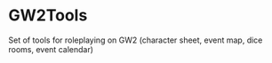# GW2Tools
Set of tools for roleplaying on GW2 (character sheet, event map, dice rooms, event calendar)
